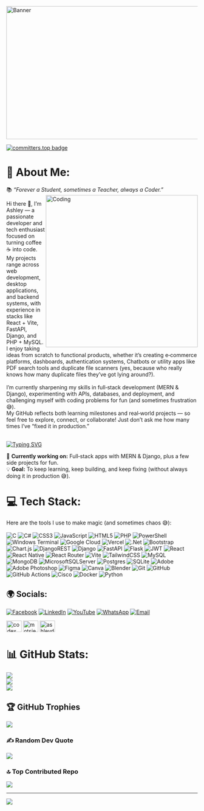 <p align="left">
  <img height="350" width="1000" src="https://cdn.dribbble.com/users/219482/screenshots/14676444/media/28fa0b64b0454de0d0664e364e4f95fc.gif" alt="Banner" />
</p>

[![committers.top badge](https://user-badge.committers.top/south_africa/USERNAME.svg)](https://user-badge.committers.top/south_africa/USERNAME)

# 💫 About Me:
 📚 *“Forever a Student, sometimes a Teacher, always a Coder.”* <br>
<img align="right" alt="Coding" width="400" src="https://user-images.githubusercontent.com/74038190/225813708-98b745f2-7d22-48cf-9150-083f1b00d6c9.gif">
 
Hi there 👋, I’m Ashley — a passionate developer and tech enthusiast focused on turning coffee ☕ into code.<br> My projects range across web development, desktop applications, and backend systems, with experience in stacks like React + Vite, FastAPI, Django, and PHP + MySQL.<br> I enjoy taking ideas from scratch to functional products, whether it’s creating e‑commerce platforms, dashboards, authentication systems, Chatbots or utility apps like PDF search tools and duplicate file scanners (yes, because who really knows how many duplicate files they’ve got lying around?).<br><br>
I’m currently sharpening my skills in full‑stack development (MERN & Django), experimenting with APIs, databases, and deployment, and challenging myself with coding problems for fun (and sometimes frustration 😅).<br> My GitHub reflects both learning milestones and real‑world projects — so feel free to explore, connect, or collaborate! Just don’t ask me how many times I’ve “fixed it in production.” <br><br>

<a href="https://git.io/typing-svg">
<img src="https://readme-typing-svg.herokuapp.com?font=Fira+Code&weight=5000&size=28&duration=2000&pause=1000&center=true&width=800&lines=%22Transforming+Ideas+into+Scalable+Solutions+%F0%9F%9A%80%22" alt="Typing SVG" />
</a>

🔭 **Currently working on:** Full‑stack apps with MERN & Django, plus a few side projects for fun.  
💡 **Goal:** To keep learning, keep building, and keep fixing (without always doing it in production 😅). 

# 💻 Tech Stack:
Here are the tools I use to make magic (and sometimes chaos 😅):<br><br>
![C](https://img.shields.io/badge/c-%2300599C.svg?style=flat-square&logo=c&logoColor=white) ![C#](https://img.shields.io/badge/c%23-%23239120.svg?style=flat-square&logo=csharp&logoColor=white) ![CSS3](https://img.shields.io/badge/css3-%231572B6.svg?style=flat-square&logo=css3&logoColor=white) ![JavaScript](https://img.shields.io/badge/javascript-%23323330.svg?style=flat-square&logo=javascript&logoColor=%23F7DF1E) ![HTML5](https://img.shields.io/badge/html5-%23E34F26.svg?style=flat-square&logo=html5&logoColor=white) ![PHP](https://img.shields.io/badge/php-%23777BB4.svg?style=flat-square&logo=php&logoColor=white) ![PowerShell](https://img.shields.io/badge/PowerShell-%235391FE.svg?style=flat-square&logo=powershell&logoColor=white) ![Windows Terminal](https://img.shields.io/badge/Windows%20Terminal-%234D4D4D.svg?style=flat-square&logo=windows-terminal&logoColor=white) ![Google Cloud](https://img.shields.io/badge/GoogleCloud-%234285F4.svg?style=flat-square&logo=google-cloud&logoColor=white) ![Vercel](https://img.shields.io/badge/vercel-%23000000.svg?style=flat-square&logo=vercel&logoColor=white) ![.Net](https://img.shields.io/badge/.NET-5C2D91?style=flat-square&logo=.net&logoColor=white) ![Bootstrap](https://img.shields.io/badge/bootstrap-%238511FA.svg?style=flat-square&logo=bootstrap&logoColor=white) ![Chart.js](https://img.shields.io/badge/chart.js-F5788D.svg?style=flat-square&logo=chart.js&logoColor=white) ![DjangoREST](https://img.shields.io/badge/DJANGO-REST-ff1709?style=flat-square&logo=django&logoColor=white&color=ff1709&labelColor=gray) ![Django](https://img.shields.io/badge/django-%23092E20.svg?style=flat-square&logo=django&logoColor=white) ![FastAPI](https://img.shields.io/badge/FastAPI-005571?style=flat-square&logo=fastapi) ![Flask](https://img.shields.io/badge/flask-%23000.svg?style=flat-square&logo=flask&logoColor=white) ![JWT](https://img.shields.io/badge/JWT-black?style=flat-square&logo=JSON%20web%20tokens) ![React](https://img.shields.io/badge/react-%2320232a.svg?style=flat-square&logo=react&logoColor=%2361DAFB) ![React Native](https://img.shields.io/badge/react_native-%2320232a.svg?style=flat-square&logo=react&logoColor=%2361DAFB) ![React Router](https://img.shields.io/badge/React_Router-CA4245?style=flat-square&logo=react-router&logoColor=white) ![Vite](https://img.shields.io/badge/vite-%23646CFF.svg?style=flat-square&logo=vite&logoColor=white) ![TailwindCSS](https://img.shields.io/badge/tailwindcss-%2338B2AC.svg?style=flat-square&logo=tailwind-css&logoColor=white) ![MySQL](https://img.shields.io/badge/mysql-4479A1.svg?style=flat-square&logo=mysql&logoColor=white) ![MongoDB](https://img.shields.io/badge/MongoDB-%234ea94b.svg?style=flat-square&logo=mongodb&logoColor=white) ![MicrosoftSQLServer](https://img.shields.io/badge/Microsoft%20SQL%20Server-CC2927?style=flat-square&logo=microsoft%20sql%20server&logoColor=white) ![Postgres](https://img.shields.io/badge/postgres-%23316192.svg?style=flat-square&logo=postgresql&logoColor=white) ![SQLite](https://img.shields.io/badge/sqlite-%2307405e.svg?style=flat-square&logo=sqlite&logoColor=white) ![Adobe](https://img.shields.io/badge/adobe-%23FF0000.svg?style=flat-square&logo=adobe&logoColor=white) ![Adobe Photoshop](https://img.shields.io/badge/adobe%20photoshop-%2331A8FF.svg?style=flat-square&logo=adobe%20photoshop&logoColor=white) ![Figma](https://img.shields.io/badge/figma-%23F24E1E.svg?style=flat-square&logo=figma&logoColor=white) ![Canva](https://img.shields.io/badge/Canva-%2300C4CC.svg?style=flat-square&logo=Canva&logoColor=white) ![Blender](https://img.shields.io/badge/blender-%23F5792A.svg?style=flat-square&logo=blender&logoColor=white) ![Git](https://img.shields.io/badge/git-%23F05033.svg?style=flat-square&logo=git&logoColor=white) ![GitHub](https://img.shields.io/badge/github-%23121011.svg?style=flat-square&logo=github&logoColor=white) ![GitHub Actions](https://img.shields.io/badge/github%20actions-%232671E5.svg?style=flat-square&logo=githubactions&logoColor=white) ![Cisco](https://img.shields.io/badge/cisco-%23049fd9.svg?style=flat-square&logo=cisco&logoColor=black) ![Docker](https://img.shields.io/badge/docker-%230db7ed.svg?style=flat-square&logo=docker&logoColor=white) ![Python](https://img.shields.io/badge/python-3670A0?style=flat-square&logo=python&logoColor=ffdd54)

## 🌍 Socials:
[![Facebook](https://img.shields.io/badge/Facebook-%231877F2.svg?logo=Facebook&logoColor=white)](https://web.facebook.com/ashley.programmer/)
[![LinkedIn](https://img.shields.io/badge/LinkedIn-%230077B5.svg?logo=linkedin&logoColor=white)](https://www.linkedin.com/in/ashley-koketso-motsie-718686263/)
[![YouTube](https://img.shields.io/badge/YouTube-%23FF0000.svg?logo=YouTube&logoColor=white)](https://www.youtube.com/@Ashley.Programmer)
[![WhatsApp](https://img.shields.io/badge/WhatsApp-25D366?logo=whatsapp&logoColor=white)](https://wa.me/27760932272)
[![Email](https://img.shields.io/badge/Email-D14836?logo=gmail&logoColor=white)](mailto:motsieashley31@gmail.com)

<a href="https://stackoverflow.com/users/codex" target="blank"><img align="center" src="https://raw.githubusercontent.com/rahuldkjain/github-profile-readme-generator/master/src/images/icons/Social/stack-overflow.svg" alt="codex" height="30" width="40" /></a>
<a href="https://www.hackerrank.com/motsieashley31" target="blank"><img align="center" src="https://raw.githubusercontent.com/rahuldkjain/github-profile-readme-generator/master/src/images/icons/Social/hackerrank.svg" alt="motsieashley31" height="30" width="40" /></a>
<a href="https://www.leetcode.com/ashleydev" target="blank"><img align="center" src="https://raw.githubusercontent.com/rahuldkjain/github-profile-readme-generator/master/src/images/icons/Social/leet-code.svg" alt="ashleydev" height="30" width="40" /></a>

# 📊 GitHub Stats:
![](https://github-readme-stats.vercel.app/api?username=Ashley-Programmer&theme=dark&hide_border=true&include_all_commits=false&count_private=false)<br/>
![](https://nirzak-streak-stats.vercel.app/?user=Ashley-Programmer&theme=dark&hide_border=true)<br/>
![](https://github-readme-stats.vercel.app/api/top-langs/?username=Ashley-Programmer&theme=dark&hide_border=true&include_all_commits=false&count_private=false&layout=compact)

## 🏆 GitHub Trophies
![](https://github-profile-trophy.vercel.app/?username=Ashley-Programmer&theme=onedark&no-frame=false&no-bg=true&margin-w=4)

### ✍️ Random Dev Quote
![](https://quotes-github-readme.vercel.app/api?type=horizontal&theme=dark)

### 🔝 Top Contributed Repo
![](https://github-contributor-stats.vercel.app/api?username=Ashley-Programmer&limit=5&theme=dark&combine_all_yearly_contributions=true)

---
[![](https://visitcount.itsvg.in/api?id=Ashley-Programmer&icon=2&color=0)](https://visitcount.itsvg.in)

<!-- Proudly created with GPRM ( https://gprm.itsvg.in ) -->
